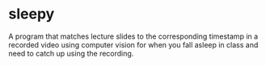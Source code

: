 # sleepy
A program that matches lecture slides to the corresponding timestamp in a recorded video using computer vision for when you fall asleep in class and need to catch up using the recording.
